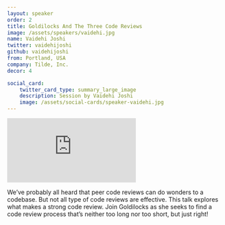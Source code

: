 ```yaml
---
layout: speaker
order: 2
title: Goldilocks And The Three Code Reviews
image: /assets/speakers/vaidehi.jpg
name: Vaidehi Joshi
twitter: vaidehijoshi
github: vaidehijoshi
from: Portland, USA
company: Tilde, Inc.
decor: 4

social_card:
    twitter_card_type: summary_large_image
    description: Session by Vaidehi Joshi
    image: /assets/social-cards/speaker-vaidehi.jpg
---
```


<div class="speaker-youtube">
    <iframe src="https://www.youtube.com/embed/d2CMwgm2pXk?rel=0" frameborder="0" allow="autoplay; encrypted-media" allowfullscreen></iframe>
</div>

We’ve probably all heard that peer code reviews can do wonders to a codebase. But not all type of code reviews are effective. This talk explores what makes a strong code review. Join Goldilocks as she seeks to find a code review process that’s neither too long nor too short, but just right!